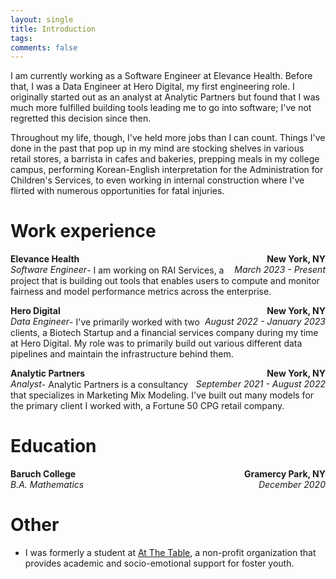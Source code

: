 ```yaml
---
layout: single
title: Introduction
tags: 
comments: false
---
```


I am currently working as a Software Engineer at Elevance Health. Before that,
I was a Data Engineer at Hero Digital, my first engineering role. I originally
started out as an analyst at Analytic Partners but found that I was much more
fulfilled building tools leading me to go into software; I've not regretted
this decision since then.

Throughout my life, though, I've held more jobs than I can count. Things I've 
done in the past that pop up in my mind are stocking shelves in various retail
stores, a barrista in cafes and bakeries, prepping meals in my college campus,
performing Korean-English interpretation for the Administration for Children's
Services, to even working in internal construction where I've flirted with
numerous opportunities for fatal injuries.

# Work experience

<p style="margin-bottom: -16px;">
    <span style="float:left;"><strong>Elevance Health</strong></span>
    <span style="float:right;"><strong>New York, NY</strong></span><br>
    <span style="float:left;"><em>Software Engineer</em></span>
    <span style="float:right;"><em>March 2023 - Present</em></span><br>
</p>    
- I am working on RAI Services, a project that is building out tools that
enables users to compute and monitor fairness and model performance metrics 
across the enterprise.

<p style="margin-bottom: -16px;">
    <span style="float:left;"><strong>Hero Digital</strong></span>
    <span style="float:right;"><strong>New York, NY</strong></span><br>
    <span style="float:left;"><em>Data Engineer</em></span>
    <span style="float:right;"><em>August 2022 - January 2023</em></span><br>
</p>   
- I've primarily worked with two clients, a Biotech Startup and a
financial services company during my time at Hero Digital. My role
was to primarily build out various different data pipelines and
maintain the infrastructure behind them.

<p style="margin-bottom: -16px;">
    <span style="float:left;"><strong>Analytic Partners</strong></span>
    <span style="float:right;"><strong>New York, NY</strong></span><br>
    <span style="float:left;"><em>Analyst</em></span>
    <span style="float:right;"><em>September 2021 - August 2022</em></span><br>
</p>   
- Analytic Partners is a consultancy that specializes in Marketing Mix Modeling.
I've built out many models for the primary client I worked with, a Fortune 50
CPG retail company.

# Education

<p style="margin-bottom: 16px;">
    <span style="float:left;"><strong>Baruch College</strong></span>
    <span style="float:right;"><strong>Gramercy Park, NY</strong></span><br>
    <span style="float:left;"><em>B.A. Mathematics</em></span>
    <span style="float:right;"><em>December 2020</em></span><br>
</p>

# Other
- I was formerly a student at [At The Table](https://atthetable.org/), a 
non-profit organization that provides academic and socio-emotional support
for foster youth.